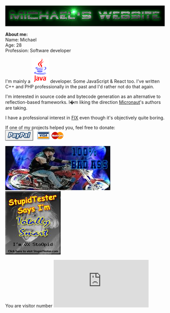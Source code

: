 ![Michael's website](https://github.com/michaelboyles/michaelboyles/blob/master/images/banner.png?raw=true)

**About me:**<br/>
Name: Michael<br/>
Age: 28<br/>
Profession: Software developer

I'm mainly a ![java](https://raw.githubusercontent.com/michaelboyles/michaelboyles/master/images/java.gif) developer. Some
JavaScript & React too. I've written C++ and PHP professionally in the past and I'd rather not do that again.

I'm interested in source code and bytecode generation as an alternative to reflection-based frameworks. I�m liking
the direction [Micronaut](https://micronaut.io/)'s authors are taking.
                                                                                                           
I have a professional interest in [FIX](https://en.wikipedia.org/wiki/Financial_Information_eXchange) even though it's
objectively quite boring.

If one of my projects helped you, feel free to donate: [![donate](https://github.com/michaelboyles/michaelboyles/blob/master/images/donate.gif?raw=true)](https://donate.battersea.org.uk/)

![undertaker](https://github.com/michaelboyles/michaelboyles/blob/master/images/undertaker.jpg?raw=true) [![stupid tester](https://github.com/michaelboyles/michaelboyles/blob/master/images/stupid.jpg?raw=true)](http://www.stupidtester.com/)

You are visitor number ![visitor](https://www.webfreecounter.com/hit.php?id=geefanna&nd=7&style=80)